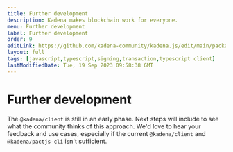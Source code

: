 ```yaml
---
title: Further development
description: Kadena makes blockchain work for everyone.
menu: Further development
label: Further development
order: 9
editLink: https://github.com/kadena-community/kadena.js/edit/main/packages/libs/client/README.md
layout: full
tags: [javascript,typescript,signing,transaction,typescript client]
lastModifiedDate: Tue, 19 Sep 2023 09:58:38 GMT
---
```

# Further development

The `@kadena/client` is still in an early phase. Next steps will include to see
what the community thinks of this approach. We'd love to hear your feedback and
use cases, especially if the current `@kadena/client` and `@kadena/pactjs-cli`
isn't sufficient.
